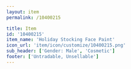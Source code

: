 ```yaml
---
layout: item
permalink: /10400215

title: Item
id: '10400215'
item_name: 'Holiday Stocking Face Paint'
icon_url: 'item/icon/customize/10400215.png'
sub_header: ['Gender: Male', 'Cosmetic']
footer: ['Untradable, Unsellable']
---
```

